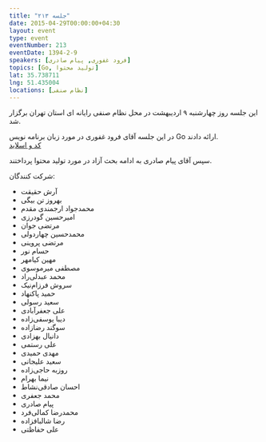 ```yaml
---
title: "جلسه ۲۱۳"
date: 2015-04-29T00:00:00+04:30
layout: event
type: event
eventNumber: 213
eventDate: 1394-2-9
speakers: [فرود غفوری, پیام صادری]
topics: [Go, تولید محتوا]
lat: 35.738711
lng: 51.435004
locations: [نظام صنفی]
---
```

این جلسه روز چهارشنبه ۹ اردیبهشت در محل نظام صنفی رایانه ای استان تهران برگزار شد.

در این جلسه آقای فرود غفوری در مورد زبان برنامه نویس Go ارائه دادند.  
[کد و اسلاید](https://github.com/fzerorubigd/slides)

سپس آقای پیام صادری به ادامه بحث آزاد در مورد تولید محتوا پرداختند.

شرکت کنندگان: 
* آرش حقیقت
* بهروز تن بیگی
* محمدجواد ارجمندی مقدم
* امیرحسین گودرزی
* مرتضی جوان
* محمدحسین چهاردولی
* مرتضی پروینی
* حسام نور
* مهین کیامهر
* مصطفی میرموسوی
* محمد عبدلی‌راد
* سروش فرزام‌نیک
* حمید پاکنهاد
* سعید رسولی
* علی جعفرآبادی
* دیبا یوسفی‌زاده
* سوگند رضازاده
* دانیال بهزادی
* علی رستمی
* مهدی حمیدی
* سعید علیجانی
* روزبه حاجی‌زاده
* نیما بهرام
* احسان صادقی‌نشاط
* محمد جعفری
* پیام صادری
* محمدرضا کمالی‌فرد
* رضا شالبافزاده
* علی حفاظتی
